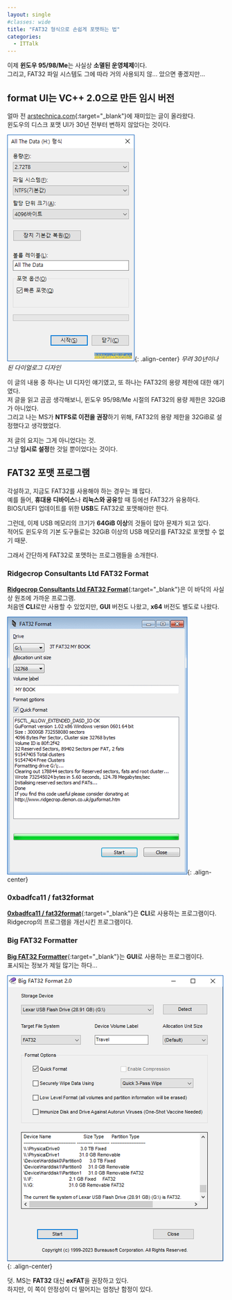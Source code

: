 ```yaml
---
layout: single
#classes: wide
title: "FAT32 형식으로 손쉽게 포맷하는 법"
categories:
  - ITTalk
---
```


이제 **윈도우 95/98/Me**는 사실상 **소멸된 운영체제**이다.  
그리고, FAT32 파일 시스템도 그에 따라 거의 사용되지 않... 았으면 좋겠지만...

## format UI는 VC++ 2.0으로 만든 임시 버전

얼마 전 [arstechnica.com](https://arstechnica.com/gadgets/2024/03/windows-current-disk-formatting-ui-is-a-30-year-old-placeholder-from-windows-nt/){:target="_blank"}에 재미있는 글이 올라왔다.  
윈도우의 디스크 포맷 UI가 30년 전부터 변하지 않았다는 것이다.

![image](</images/2024-04-01/format_Q.png>){: .align-center}
*무려 30년이나 된 다이얼로그 디자인*

이 글의 내용 중 하나는 UI 디자인 얘기였고, 또 하나는 FAT32의 용량 제한에 대한 얘기였다.  
저 글을 읽고 곰곰 생각해보니, 윈도우 95/98/Me 시절의 FAT32의 용량 제한은 32GiB가 아니었다.  
그리고 나는 MS가 **NTFS로 이전을 권장**하기 위해, FAT32의 용량 제한을 32GiB로 설정했다고 생각했었다.

저 글의 요지는 그게 아니었다는 것.  
그냥 **임시로 설정**한 것일 뿐이었다는 것이다.

## FAT32 포맷 프로그램

각설하고, 지금도 FAT32를 사용해야 하는 경우는 꽤 많다.  
예를 들어, **휴대용 디바이스**나 **리눅스와 공유**할 때 등에선 FAT32가 유용하다.  
BIOS/UEFI 업데이트를 위한 **USB**도 FAT32로 포맷해야만 한다.

그런데, 이제 USB 메모리의 크기가 **64GiB 이상**의 것들이 많아 문제가 되고 있다.  
적어도 윈도우의 기본 도구들로는 32GiB 이상의 USB 메모리를 FAT32로 포맷할 수 없기 때문.

그래서 간단하게 FAT32로 포맷하는 프로그램들을 소개한다.

### Ridgecrop Consultants Ltd FAT32 Format

[**Ridgecrop Consultants Ltd FAT32 Format**](http://www.ridgecrop.demon.co.uk/index.htm?guiformat.htm){:target="_blank"}은 이 바닥의 사실상 원조에 가까운 프로그램.  
처음엔 **CLI**로만 사용할 수 있었지만, **GUI** 버전도 나왔고, **x64** 버전도 별도로 나왔다.

![image](</images/2024-04-01/guiformat_B_Q.png>){: .align-center}

### 0xbadfca11 / fat32format

[**0xbadfca11 / fat32format**](https://github.com/0xbadfca11/fat32format){:target="_blank"}은 **CLI**로 사용하는 프로그램이다.  
Ridgecrop의 프로그램을 개선시킨 프로그램이다.

### Big FAT32 Formatter

[**Big FAT32 Formatter**](https://www.bureausoft.com/big-fat32-format-tool.html){:target="_blank"}는 **GUI**로 사용하는 프로그램이다.  
표시되는 정보가 제일 많기는 하다...

![image](</images/2024-04-01/Big-FAT32-Format_B_Q.png>){: .align-center}

덧. MS는 **FAT32** 대신 **exFAT**을 권장하고 있다.  
하지만, 이 쪽이 안정성이 더 떨어지는 엄청난 함정이 있다.
